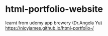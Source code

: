 # html-portfolio-website
learnt from udemy app brewery (Dr.Angela Yu)
 https://nicyjames.github.io/html-portfolio-/
